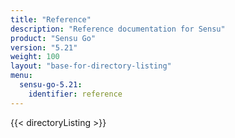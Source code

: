 ```yaml
---
title: "Reference"
description: "Reference documentation for Sensu"
product: "Sensu Go"
version: "5.21"
weight: 100
layout: "base-for-directory-listing"
menu:
  sensu-go-5.21:
    identifier: reference
---
```


{{< directoryListing >}}
